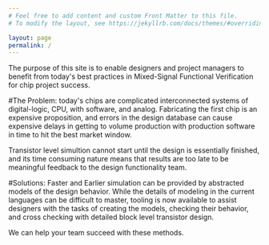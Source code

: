 ```yaml
---
# Feel free to add content and custom Front Matter to this file.
# To modify the layout, see https://jekyllrb.com/docs/themes/#overriding-theme-defaults

layout: page
permalink: /
---
```

The purpose of this site is to enable designers and project managers to benefit from today's best practices in Mixed-Signal Functional Verification for chip project success. 

#The Problem:
today's chips are complicated interconnected systems of digital-logic, CPU, with software, and analog.  Fabricating the first chip is an expensive proposition, and errors in the design database can cause expensive delays in getting to volume production with production software in time to hit the best market window. 

Transistor level simultion cannot start until the design is essentially finished, and its time consuming nature means that results are too late to be meaningful feedback to the design functionality team. 

#Solutions:
Faster and Earlier simulation can be provided by abstracted models of the design behavior.  While the details of modeling in the current languages can be difficult to master, tooling is now available to assist designers with the tasks of creating the models, checking their behavior, and cross checking with detailed block level transistor design. 

We can help your team succeed with these methods. 